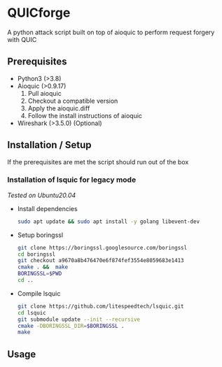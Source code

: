 # QUICforge

A python attack script built on top of aioquic to perform request forgery with QUIC

## Prerequisites

- Python3 (>3.8)
- Aioquic (>0.9.17)
	1. Pull aioquic 
	2. Checkout a compatible version
	3. Apply the aioquic.diff
	4. Follow the install instructions of aioquic
- Wireshark (>3.5.0) (Optional)

## Installation / Setup

If the prerequisites are met the script should run out of the box

### Installation of lsquic for legacy mode

*Tested on Ubuntu20.04*
- Install dependencies
	```bash
	sudo apt update && sudo apt install -y golang libevent-dev
	```
- Setup boringssl
	```bash
	git clone https://boringssl.googlesource.com/boringssl
	cd boringssl
	git checkout a9670a8b476470e6f874fef3554e8059683e1413
	cmake . &&  make
	BORINGSSL=$PWD
	cd ..
	```
- Compile lsquic
	```bash
	git clone https://github.com/litespeedtech/lsquic.git
	cd lsquic
	git submodule update --init --recursive
	cmake -DBORINGSSL_DIR=$BORINGSSL .
	make
	```
## Usage


